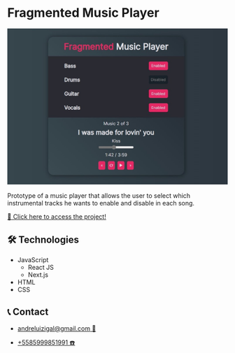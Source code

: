 # Fragmented Music Player

![preview](./.github/preview.jpg)

Prototype of a music player that allows the user to select which instrumental tracks he wants to enable and disable in each song.

[🔗 Click here to access the project!](https://andreluizigal.github.io/fragmented-music-player/)
## 🛠️ Technologies
- JavaScript
    - React JS
    - Next.js
- HTML
- CSS

## 📞 Contact
- [andreluizigal@gmail.com 📧](mailto:andreluizigal@gmail.com)

- [+5585999851991 ☎️](https://wa.me/5585999851991)
